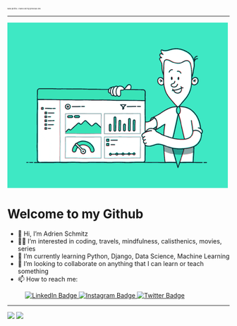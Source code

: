<p style="font-size:4px;"> New profile. I have lost my previous one</p>

---

<img src="baner_giphy.gif" width="500px"  alt="image from giphy">

# Welcome to my Github

- 👋 Hi, I’m Adrien Schmitz
- 🧘‍♂️ I’m interested in coding, travels, mindfulness, calisthenics, movies, series
- 🌱 I’m currently learning Python, Django, Data Science, Machine Learning
- 🔗 I’m looking to collaborate on anything that I can learn or teach something
- 📫 How to reach me: 

<div id="badges" style="margin-left:40px;">
  <a href = "https://twitter.com/AdrienSchmitz">
    <img src="https://img.shields.io/badge/LinkedIn-blue?style=for-the-badge&logo=linkedin&logoColor=white" alt="LinkedIn Badge"/>
  </a>
    <a href = "https://www.instagram.com/adrien.schmitz/">
    <img src="https://img.shields.io/badge/Instagram-orange?style=for-the-badge&logo=instagram&logoColor=white" alt="Instagram Badge"/>
  <a>
  <a href = "https://www.linkedin.com/in/adrienschmitz/">
    <img src="https://img.shields.io/badge/Twitter-blue?style=for-the-badge&logo=twitter&logoColor=white" alt="Twitter Badge"/>
  <a>
</div>

---
    
<div align = "left">
<img height = "200em" src="https://github-readme-stats.vercel.app/api/top-langs/?username=adrienschmitz&show_icons=true&theme=bear&count_private=true"/>
<img height = "200em" src="https://github-readme-stats.vercel.app/api?username=adrienschmitz&show_icons=true&show_icons=true&theme=bear&count_private=true" />
</div>

<!---
adrienschmitz/adrienschmitz is a ✨ special ✨ repository because its `README.md` (this file) appears on your GitHub profile.
You can click the Preview link to take a look at your changes.
--->

